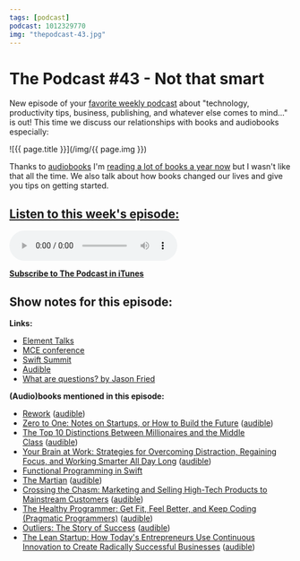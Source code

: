 ```yaml
---
tags: [podcast]
podcast: 1012329770
img: "thepodcast-43.jpg"
---
```


# The Podcast #43 - Not that smart

New episode of your [favorite weekly podcast][p] about "technology, productivity tips, business, publishing, and whatever else comes to mind..." is out! This time we discuss our relationships with books and audiobooks especially:

<!--More-->

![{{ page.title }}](/img/{{ page.img }})

Thanks to [audiobooks](/books) I'm [reading a lot of books a year now](https://sliwinski.com/reading) but I wasn't like that all the time. We also talk about how books changed our lives and give you tips on getting started. 

## [Listen to this week's episode:][e]

<audio controls>
<source src="https://files.nozbe.com/podcast/043.mp3" type="audio/mpeg">
</audio>

**[Subscribe to The Podcast in iTunes][i]**

## Show notes for this episode:

**Links:**

  * [Element Talks](http://www.elementtalks.com/)
  * [MCE conference](http://2016.mceconf.com/)
  * [Swift Summit](https://www.swiftsummit.com/)
  * [Audible](http://www.audible.com/)
  * [What are questions? by Jason Fried](https://signalvnoise.com/posts/3225-what-are-questions)

**(Audio)books mentioned in this episode:**

  * [Rework](http://www.amazon.com/Rework-Jason-Fried/dp/0307463745) ([audible](http://www.audible.com/pd/Business/Rework-Audiobook/B0036FLXLQ))
  * [Zero to One: Notes on Startups, or How to Build the Future](http://www.amazon.com/Zero-One-Notes-Startups-Future/dp/0804139296) ([audible](http://www.audible.com/pd/Business/Zero-to-One-Audiobook/B00M27LBU2))
  * [The Top 10 Distinctions Between Millionaires and the Middle Class](http://www.amazon.com/Distinctions-Between-Millionaires-Middle-Class/dp/0345500229) ([audible](http://www.audible.com.au/pd/Health-Personal-Development/The-Top-10-Distinctions-Between-Millionaires-and-the-Middle-Class-Audiobook/B00FPMZMBK))
  * [Your Brain at Work: Strategies for Overcoming Distraction, Regaining Focus, and Working Smarter All Day Long](http://www.amazon.com/Your-Brain-Work-Strategies-Distraction/dp/0061771295) ([audible](http://www.audible.com/pd/Business/Your-Brain-at-Work-Audiobook/B004S3GJYQ))
  * [Functional Programming in Swift](https://www.objc.io/books/functional-swift/)
  * [The Martian](http://www.amazon.com/Martian-Andy-Weir/dp/0553418025/) ([audible](http://www.audible.com/pd/Sci-Fi-Fantasy/The-Martian-Audiobook/B00B5HZGUG/))
  * [Crossing the Chasm: Marketing and Selling High-Tech Products to Mainstream Customers](http://www.amazon.com/Crossing-Chasm-Marketing-High-Tech-Mainstream/dp/0060517123) ([audible](http://www.audible.com/pd/Business/Crossing-the-Chasm-Audiobook/B009P51M4O))
  * [The Healthy Programmer: Get Fit, Feel Better, and Keep Coding (Pragmatic Programmers)](http://www.amazon.com/Healthy-Programmer-Better-Pragmatic-Programmers/dp/1937785319/) ([audible](http://www.audible.com/pd/Self-Development/The-Healthy-Programmer-Audiobook/B00OMEE02E))
  * [Outliers: The Story of Success](http://www.amazon.com/Outliers-Story-Success-Malcolm-Gladwell/dp/0316017930) ([audible](http://www.audible.com/pd/Nonfiction/Outliers-Audiobook/B002UZDRK8))
  * [The Lean Startup: How Today's Entrepreneurs Use Continuous Innovation to Create Radically Successful Businesses](http://www.amazon.com/The-Lean-Startup-Entrepreneurs-Continuous/dp/0307887898) ([audible](http://www.audible.com/pd/Business/The-Lean-Startup-Audiobook/B005LXV0HI))

[e]: http://thepodcast.fm/episodes/43
[p]: https://michael.gratis/thepodcastfm
[n]: https://nozbe.com/?a=mike
[r]: https://michael.gratis/radex
[i]: https://michael.gratis/thepodcast